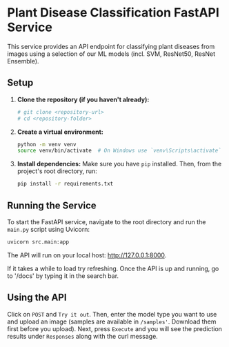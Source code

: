 # Plant Disease Classification FastAPI Service

This service provides an API endpoint for classifying plant diseases from images using a selection of our ML models (incl. SVM, ResNet50, ResNet Ensemble).

## Setup

1.  **Clone the repository (if you haven't already):**
    ```bash
    # git clone <repository-url>
    # cd <repository-folder>
    ```

2.  **Create a virtual environment:**
    ```bash
    python -m venv venv
    source venv/bin/activate  # On Windows use `venv\Scripts\activate`
    ```

3.  **Install dependencies:**
    Make sure you have `pip` installed. Then, from the project's root directory, run:
    ```bash
    pip install -r requirements.txt
    ```

## Running the Service

To start the FastAPI service, navigate to the root directory and run the `main.py` script using Uvicorn:

```bash
uvicorn src.main:app
```

The API will run on your local host: http://127.0.0.1:8000.

If it takes a while to load try refreshing. Once the API is up and running, go to '/docs' by typing it in the search bar.

## Using the API

Click on `POST` and `Try it out`. Then, enter the model type you want to use and upload an image (samples are available in `/samples'`. Download them first before you upload). Next, press `Execute` and you will see the prediction results under `Responses` along with the curl message.